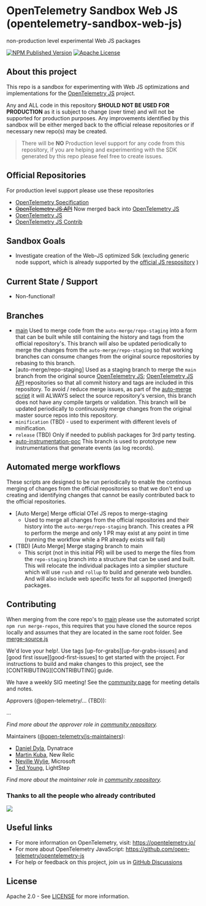 # OpenTelemetry Sandbox Web JS (opentelemetry-sandbox-web-js)

non-production level experimental Web JS packages

[![NPM Published Version][npm-img]][npm-url]
[![Apache License][license-image]][license-image]

## About this project

This repo is a sandbox for experimenting with Web JS optimizations and implementations for the [OpenTelemetry JS](https://github.com/open-telemetry/opentelemetry-js) project.

Any and ALL code in this repository __SHOULD NOT BE USED FOR PRODUCTION__ as it is subject to change (over time) and will not be supported for production purposes. Any improvements identified by this sandbox will be either merged back to the official release repositories or if necessary new repo(s) may be created.

> There will be __NO__ Production level support for any code from this repository, if you are helping and experimenting with the SDK generated by this repo please feel free to create issues.

## Official Repositories

For production level support please use these repositories

- [OpenTelemetry Specification](https://github.com/open-telemetry/opentelemetry-specification)
- [~~OpenTelemetry JS API~~](https://github.com/open-telemetry/opentelemetry-js-api) Now merged back into [OpenTelemetry JS](https://github.com/open-telemetry/opentelemetry-js)
- [OpenTelemetry JS](https://github.com/open-telemetry/opentelemetry-js)
- [OpenTelemetry JS Contrib](https://github.com/open-telemetry/opentelemetry-js-contrib)

## Sandbox Goals

- Investigate creation of the Web-JS optimized Sdk (excluding generic node support, which is already supported by the [official JS respository](https://github.com/open-telemetry/opentelemetry-js) )

## Current State / Support

- Non-functional!

## Branches

- [main](https://github.com/open-telemetry/opentelemetry-sandbox-web-js) Used to merge code from the `auto-merge/repo-staging` into a form that can be built while still containing the history and tags from the official repository's. This branch will also be updated periodically to merge the changes from the `auto-merge/repo-staging` so that working branches can consume changes from the original source repositories by rebasing to this branch.
- [auto-merge/repo-staging] Used as a staging branch to merge the `main` branch from the original source [OpenTelemetry JS](https://github.com/open-telemetry/opentelemetry-js);  [OpenTelemetry JS API](https://github.com/open-telemetry/opentelemetry-js-api) repositories so that all commit history and tags are included in this repository. To avoid / reduce merge issues, as part of the [auto-merge script](./sandbox-tools/merge-repos/) it will ALWAYS select the source repository's version, this branch does not have any compile targets or validation. This branch will be updated periodically to continuously merge changes from the original master source repos into this repository.
- `minification` (TBD) - used to experiment with different levels of minification.
- `release` (TBD) Only if needed to publish packages for 3rd party testing.
- [auto-instrumentation-poc](https://github.com/open-telemetry/opentelemetry-sandbox-web-js/tree/auto-instrumentation-poc) This branch is used to prototype new instrumentations that generate events (as log records). 

## Automated merge workflows

These scripts are designed to be run periodically to enable the continous merging of changes from the official repositories so that we don't end up creating and identifying changes that cannot be easily contributed back to the official repositories.

- [Auto Merge] Merge official OTel JS repos to merge-staging
  - Used to merge all changes from the official repositories and their history into the `auto-merge/repo-staging` branch. This creates a PR to perform the merge and only 1 PR may exist at any point in time (running the workflow while a PR already exists will fail)
- (TBD) [Auto Merge] Merge staging branch to main
  - This script (not in this initial PR) will be used to merge the files from the `repo-staging` branch into a structure that can be used and built. This will relocate the individual packages into a simplier stucture which will use `rush` and `rollup` to build and generate web bundles. And will also include web specific tests for all supported (merged) packages.

## Contributing

When merging from the core repo's to [main](https://github.com/open-telemetry/opentelemetry-sandbox-web-js) please use the automated script `npm run merge-repos`, this requires that you have cloned the source repos locally and assumes that they are located in the same root folder. See [merge-source.js](./scripts/merge-source.js)

We'd love your help!. Use tags [up-for-grabs][up-for-grabs-issues] and
[good first issue][good-first-issues] to get started with the project. For
instructions to build and make changes to this project, see the
[CONTRIBUTING][CONTRIBUTING] guide.

We have a weekly SIG meeting! See the [community page](https://github.com/open-telemetry/community#javascript-sdk) for meeting details and notes.

Approvers (@open-telemetry/... (TBD)):

...

*Find more about the approver role in [community repository](https://github.com/open-telemetry/community/blob/main/community-membership.md#approver).*

Maintainers ([@open-telemetry/js-maintainers](https://github.com/orgs/open-telemetry/teams/sandbox-web-js-maintainers)):

- [Daniel Dyla](https://github.com/dyladan), Dynatrace
- [Martin Kuba](https://github.com/martinkuba), New Relic
- [Neville Wylie](https://github.com/MSNev), Microsoft
- [Ted Young](https://github.com/tedsuo), LightStep

*Find more about the maintainer role in [community repository](https://github.com/open-telemetry/community/blob/main/community-membership.md#maintainer).*

### Thanks to all the people who already contributed

<a href="https://github.com/open-telemetry/opentelemetry-sandbox-web-js/graphs/contributors">
  <img src="https://contributors-img.web.app/image?repo=open-telemetry/opentelemetry-sandbox-web-js" />
</a>

## Useful links

- For more information on OpenTelemetry, visit: <https://opentelemetry.io/>
- For more about OpenTelemetry JavaScript: <https://github.com/open-telemetry/opentelemetry-js>
- For help or feedback on this project, join us in [GitHub Discussions][discussions-url]

## License

Apache 2.0 - See [LICENSE][license-url] for more information.

[discussions-url]: https://github.com/open-telemetry/opentelemetry-js/discussions
[license-url]: https://github.com/open-telemetry/opentelemetry-js/blob/main/LICENSE
[license-image]: https://img.shields.io/badge/license-Apache_2.0-green.svg?style=flat
[npm-url]: https://www.npmjs.com/package/@opentelemetry/sandbox-core
[npm-img]: https://badge.fury.io/js/%40opentelemetry%2Fcore.svg
